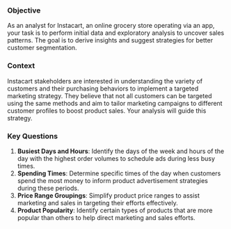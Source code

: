 ### Objective
As an analyst for Instacart, an online grocery store operating via an app, your task is to perform initial data and exploratory analysis to uncover sales patterns. The goal is to derive insights and suggest strategies for better customer segmentation.

### Context
Instacart stakeholders are interested in understanding the variety of customers and their purchasing behaviors to implement a targeted marketing strategy. They believe that not all customers can be targeted using the same methods and aim to tailor marketing campaigns to different customer profiles to boost product sales. Your analysis will guide this strategy.

### Key Questions
1. **Busiest Days and Hours**: Identify the days of the week and hours of the day with the highest order volumes to schedule ads during less busy times.
2. **Spending Times**: Determine specific times of the day when customers spend the most money to inform product advertisement strategies during these periods.
3. **Price Range Groupings**: Simplify product price ranges to assist marketing and sales in targeting their efforts effectively.
4. **Product Popularity**: Identify certain types of products that are more popular than others to help direct marketing and sales efforts.
